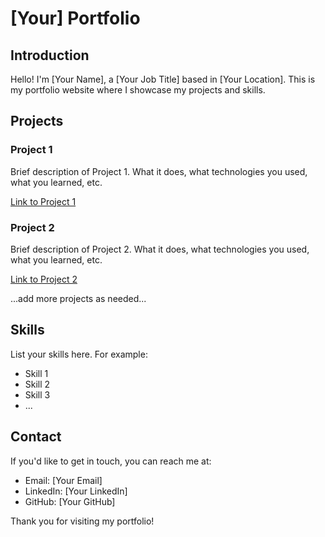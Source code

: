 # [Your] Portfolio

## Introduction

Hello! I'm [Your Name], a [Your Job Title] based in [Your Location]. This is my portfolio website where I showcase my projects and skills.

## Projects

### Project 1

Brief description of Project 1. What it does, what technologies you used, what you learned, etc.

[Link to Project 1](#)

### Project 2

Brief description of Project 2. What it does, what technologies you used, what you learned, etc.

[Link to Project 2](#)

...add more projects as needed...

## Skills

List your skills here. For example:

- Skill 1
- Skill 2
- Skill 3
- ...

## Contact

If you'd like to get in touch, you can reach me at:

- Email: [Your Email]
- LinkedIn: [Your LinkedIn]
- GitHub: [Your GitHub]

Thank you for visiting my portfolio!